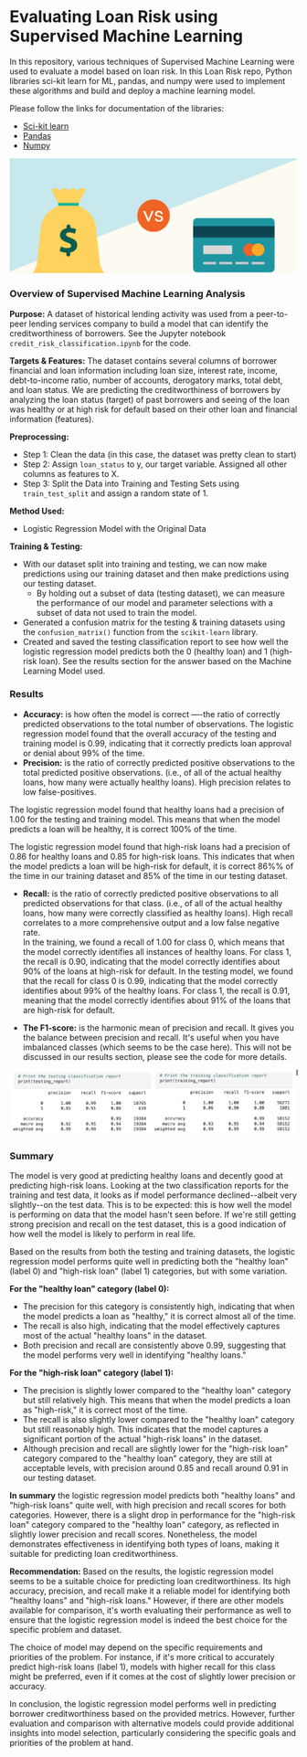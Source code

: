 # Evaluating Loan Risk using Supervised Machine Learning  
In this repository, various techniques of Supervised Machine Learning were used to evaluate a model based on loan risk.  In this Loan Risk repo, Python libraries sci-kit learn for ML, pandas, and numpy were used to implement these algorithms and build and deploy a machine learning model.  
  
Please follow the links for documentation of the libraries:  
* [Sci-kit learn](https://scikit-learn.org/stable/)
* [Pandas](https://pandas.pydata.org/docs/user_guide/index.html)
* [Numpy](https://numpy.org/doc/stable/user/)
  
![Loan Risk Image](https://github.com/zhengn95/20_LoanRisk_SupervisedML/blob/main/Images/Credit_Loan_Image.png)
### Overview of Supervised Machine Learning Analysis 
**Purpose:** A dataset of historical lending activity was used from a peer-to-peer lending services company to build a model that can identify the creditworthiness of borrowers. See the Jupyter notebook `credit_risk_classification.ipynb` for the code.  
  
**Targets & Features:** The dataset contains several columns of borrower financial and loan information including loan size, interest rate, income, debt-to-income ratio, number of accounts, derogatory marks, total debt, and loan status. We are predicting the creditworthiness of borrowers by analyzing the loan status (target) of past borrowers and seeing of the loan was healthy or at high risk for default based on their other loan and financial information (features).

**Preprocessing:**
* Step 1: Clean the data (in this case, the dataset was pretty clean to start)
* Step 2: Assign `loan_status` to y, our target variable. Assigned all other columns as features to X.
* Step 3: Split the Data into Training and Testing Sets using `train_test_split` and assign a random state of 1.
   
**Method Used:**
* Logistic Regression Model with the Original Data

**Training & Testing:**
* With our dataset split into training and testing, we can now make predictions using our training dataset and then make predictions using our testing dataset.
  * By holding out a subset of data (testing dataset), we can measure the performance of our model and parameter selections with a subset of data not used to train the model.
* Generated a confusion matrix for the testing & training datasets using the `confusion_matrix()` function from the `scikit-learn` library.
* Created and saved the testing classification report to see how well the logistic regression model predicts both the 0 (healthy loan) and 1 (high-risk loan). See the results section for the answer based on the Machine Learning Model used.

### Results  
  * **Accuracy:** is how often the model is correct —-the ratio of correctly predicted observations to the total number of observations. The logistic regression model found that the overall accuracy of the testing and training model is 0.99, indicating that it correctly predicts loan approval or denial about 99% of the time.  
  * **Precision:** is the ratio of correctly predicted positive observations to the total predicted positive observations. (i.e., of all of the actual healthy loans, how many were actually healthy loans). High precision relates to low false-positives.  
  
The logistic regression model found that healthy loans had a precision of 1.00 for the testing and training model. This means that when the model predicts a loan will be healthy, it is correct 100% of the time.  
  
The logistic regression model found that high-risk loans had a precision of 0.86 for healthy loans and 0.85 for high-risk loans. This indicates that when the model predicts a loan will be high-risk for default, it is correct 86%% of the time in our training dataset and 85% of the time in our testing dataset.  

  * **Recall:** is the ratio of correctly predicted positive observations to all predicted observations for that class. (i.e., of all of the actual healthy loans, how many were correctly classified as healthy loans). High recall correlates to a more comprehensive output and a low false negative rate.  
In the training, we found a recall of 1.00 for class 0, which means that the model correctly identifies all instances of healthy loans. For class 1, the recall is 0.90, indicating that the model correctly identifies about 90% of the loans at high-risk for default. In the testing model, we found that the recall for class 0 is 0.99, indicating that the model correctly identifies about 99% of the healthy loans. For class 1, the recall is 0.91, meaning that the model correctly identifies about 91% of the loans that are high-risk for default.

* **The F1-score:** is the harmonic mean of precision and recall. It gives you the balance between precision and recall. It's useful when you have imbalanced classes (which seems to be the case here). This will not be discussed in our results section, please see the code for more details.

![Classification Report](https://github.com/zhengn95/20_LoanRisk_SupervisedML/blob/main/Images/Testing-Training_Classification_Report.png)
  
### Summary  
The model is very good at predicting healthy loans and decently good at predicting high-risk loans. Looking at the two classification reports for the training and test data, it looks as if model performance declined--albeit very slightly--on the test data. This is to be expected: this is how well the model is performing on data that the model hasn't seen before. If we're still getting strong precision and recall on the test dataset, this is a good indication of how well the model is likely to perform in real life.  
  
Based on the results from both the testing and training datasets, the logistic regression model performs quite well in predicting both the "healthy loan" (label 0) and "high-risk loan" (label 1) categories, but with some variation.  
  
**For the "healthy loan" category (label 0):**
* The precision for this category is consistently high, indicating that when the model predicts a loan as "healthy," it is correct almost all of the time.
* The recall is also high, indicating that the model effectively captures most of the actual "healthy loans" in the dataset.
* Both precision and recall are consistently above 0.99, suggesting that the model performs very well in identifying "healthy loans."
  
**For the "high-risk loan" category (label 1):**
* The precision is slightly lower compared to the "healthy loan" category but still relatively high. This means that when the model predicts a loan as "high-risk," it is correct most of the time.  
* The recall is also slightly lower compared to the "healthy loan" category but still reasonably high. This indicates that the model captures a significant portion of the actual "high-risk loans" in the dataset.
* Although precision and recall are slightly lower for the "high-risk loan" category compared to the "healthy loan" category, they are still at acceptable levels, with precision around 0.85 and recall around 0.91 in our testing dataset.
  
**In summary** the logistic regression model predicts both "healthy loans" and "high-risk loans" quite well, with high precision and recall scores for both categories. However, there is a slight drop in performance for the "high-risk loan" category compared to the "healthy loan" category, as reflected in slightly lower precision and recall scores. Nonetheless, the model demonstrates effectiveness in identifying both types of loans, making it suitable for predicting loan creditworthiness.

**Recommendation:**
Based on the results, the logistic regression model seems to be a suitable choice for predicting loan creditworthiness. Its high accuracy, precision, and recall make it a reliable model for identifying both "healthy loans" and "high-risk loans." However, if there are other models available for comparison, it's worth evaluating their performance as well to ensure that the logistic regression model is indeed the best choice for the specific problem and dataset.  
  
The choice of model may depend on the specific requirements and priorities of the problem. For instance, if it's more critical to accurately predict high-risk loans (label 1), models with higher recall for this class might be preferred, even if it comes at the cost of slightly lower precision or accuracy.  
  
In conclusion, the logistic regression model performs well in predicting borrower creditworthiness based on the provided metrics. However, further evaluation and comparison with alternative models could provide additional insights into model selection, particularly considering the specific goals and priorities of the problem at hand.

